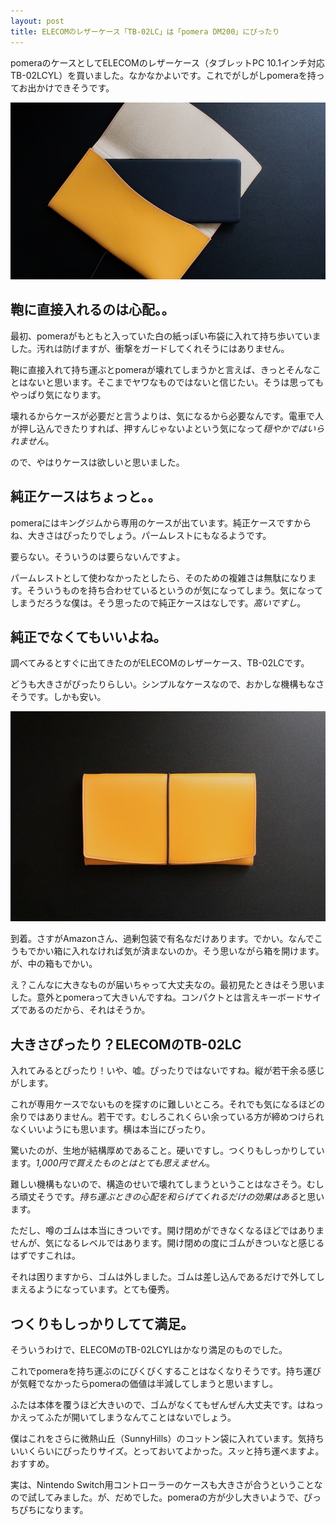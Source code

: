 ```yaml
---
layout: post
title: ELECOMのレザーケース「TB-02LC」は「pomera DM200」にぴったり
---
```


pomeraのケースとしてELECOMのレザーケース（タブレットPC 10.1インチ対応 TB-02LCYL）を買いました。なかなかよいです。これでがしがしpomeraを持ってお出かけできそうです。

![pomera](../images/posts/2018-04-24/leather-case-and-pomera.jpg)

鞄に直接入れるのは心配。。
----

最初、pomeraがもともと入っていた白の紙っぽい布袋に入れて持ち歩いていました。汚れは防げますが、衝撃をガードしてくれそうにはありません。

鞄に直接入れて持ち運ぶとpomeraが壊れてしまうかと言えば、きっとそんなことはないと思います。そこまでヤワなものではないと信じたい。そうは思ってもやっぱり気になります。

壊れるからケースが必要だと言うよりは、気になるから必要なんです。電車で人が押し込んできたりすれば、押すんじゃないよという気になって*穏やかではいられません*。

ので、やはりケースは欲しいと思いました。

純正ケースはちょっと。。
----

pomeraにはキングジムから専用のケースが出ています。純正ケースですからね、大きさはぴったりでしょう。パームレストにもなるようです。

要らない。そういうのは要らないんですよ。

パームレストとして使わなかったとしたら、そのための複雑さは無駄になります。そういうものを持ち合わせているというのが気になってしまう。気になってしまうだろうな僕は。そう思ったので純正ケースはなしです。*高いですし*。

純正でなくてもいいよね。
----

調べてみるとすぐに出てきたのがELECOMのレザーケース、TB-02LCです。

どうも大きさがぴったりらしい。シンプルなケースなので、おかしな機構もなさそうです。しかも安い。

![pomera](../images/posts/2018-04-24/leather-case.jpg)

到着。さすがAmazonさん、過剰包装で有名なだけあります。でかい。なんでこうもでかい箱に入れなければ気が済まないのか。そう思いながら箱を開けます。が、中の箱もでかい。

え？こんなに大きなものが届いちゃって大丈夫なの。最初見たときはそう思いました。意外とpomeraって大きいんですね。コンパクトとは言えキーボードサイズであるのだから、それはそうか。

大きさぴったり？ELECOMのTB-02LC
----

入れてみるとぴったり！いや、嘘。ぴったりではないですね。縦が若干余る感じがします。

これが専用ケースでないものを探すのに難しいところ。それでも気になるほどの余りではありません。若干です。むしろこれくらい余っている方が締めつけられなくいいようにも思います。横は本当にぴったり。

驚いたのが、生地が結構厚めであること。硬いですし。つくりもしっかりしています。*1,000円で買えたものとはとても思えません*。

難しい機構もないので、構造のせいで壊れてしまうということはなさそう。むしろ頑丈そうです。*持ち運ぶときの心配を和らげてくれるだけの効果はある*と思います。

ただし、噂のゴムは本当にきついです。開け閉めができなくなるほどではありませんが、気になるレベルではあります。開け閉めの度にゴムがきついなと感じるはずですこれは。

それは困りますから、ゴムは外しました。ゴムは差し込んであるだけで外してしまえるようになっています。とても優秀。

つくりもしっかりしてて満足。
----

そういうわけで、ELECOMのTB-02LCYLはかなり満足のものでした。

これでpomeraを持ち運ぶのにびくびくすることはなくなりそうです。持ち運びが気軽でなかったらpomeraの価値は半減してしまうと思いますし。

ふたは本体を覆うほど大きいので、ゴムがなくてもぜんぜん大丈夫です。はねっかえってふたが開いてしまうなんてことはないでしょう。

僕はこれをさらに微熱山丘（SunnyHills）のコットン袋に入れています。気持ちいいくらいにぴったりサイズ。とっておいてよかった。スッと持ち運べますよ。おすすめ。

実は、Nintendo Switch用コントローラーのケースも大きさが合うということなので試してみました。が、だめでした。pomeraの方が少し大きいようで、ぴっちぴちになります。